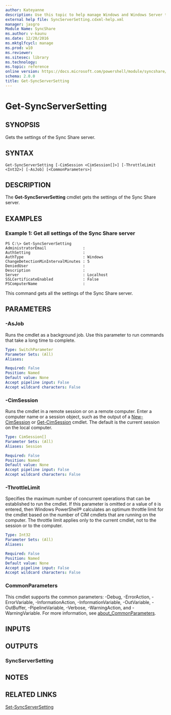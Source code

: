 ```yaml
---
author: Kateyanne
description: Use this topic to help manage Windows and Windows Server technologies with Windows PowerShell.
external help file: SyncServerSetting.cdxml-help.xml
manager: jasgro
Module Name: SyncShare
ms.author: v-kaunu
ms.date: 12/20/2016
ms.mktglfcycl: manage
ms.prod: w10
ms.reviewer: 
ms.sitesec: library
ms.technology: 
ms.topic: reference
online version: https://docs.microsoft.com/powershell/module/syncshare/get-syncserversetting?view=windowsserver2016-ps&wt.mc_id=ps-gethelp
schema: 2.0.0
title: Get-SyncServerSetting
---
```


# Get-SyncServerSetting

## SYNOPSIS
Gets the settings of the Sync Share server.

## SYNTAX

```
Get-SyncServerSetting [-CimSession <CimSession[]>] [-ThrottleLimit <Int32>] [-AsJob] [<CommonParameters>]
```

## DESCRIPTION
The **Get-SyncServerSetting** cmdlet gets the settings of the Sync Share server.

## EXAMPLES

### Example 1: Get all settings of the Sync Share server
```
PS C:\> Get-SyncServerSetting
AdministratorEmail                :
AuthSetting                       : 
AuthType                          : Windows
ChangeDetectionMinIntervalMinutes : 5
DeniedUser                        :
Description                       :
Server                            : Localhost
SSLCertificateEnabled             : False
PSComputerName                    :
```

This command gets all the settings of the Sync Share server.

## PARAMETERS

### -AsJob
Runs the cmdlet as a background job. Use this parameter to run commands that take a long time to complete.

```yaml
Type: SwitchParameter
Parameter Sets: (All)
Aliases: 

Required: False
Position: Named
Default value: None
Accept pipeline input: False
Accept wildcard characters: False
```

### -CimSession
Runs the cmdlet in a remote session or on a remote computer.
Enter a computer name or a session object, such as the output of a [New-CimSession](https://go.microsoft.com/fwlink/p/?LinkId=227967) or [Get-CimSession](https://go.microsoft.com/fwlink/p/?LinkId=227966) cmdlet.
The default is the current session on the local computer.

```yaml
Type: CimSession[]
Parameter Sets: (All)
Aliases: Session

Required: False
Position: Named
Default value: None
Accept pipeline input: False
Accept wildcard characters: False
```

### -ThrottleLimit
Specifies the maximum number of concurrent operations that can be established to run the cmdlet.
If this parameter is omitted or a value of `0` is entered, then Windows PowerShell® calculates an optimum throttle limit for the cmdlet based on the number of CIM cmdlets that are running on the computer.
The throttle limit applies only to the current cmdlet, not to the session or to the computer.

```yaml
Type: Int32
Parameter Sets: (All)
Aliases: 

Required: False
Position: Named
Default value: None
Accept pipeline input: False
Accept wildcard characters: False
```

### CommonParameters
This cmdlet supports the common parameters: -Debug, -ErrorAction, -ErrorVariable, -InformationAction, -InformationVariable, -OutVariable, -OutBuffer, -PipelineVariable, -Verbose, -WarningAction, and -WarningVariable. For more information, see [about_CommonParameters](https://go.microsoft.com/fwlink/?LinkID=113216).

## INPUTS

## OUTPUTS

### SyncServerSetting

## NOTES

## RELATED LINKS

[Set-SyncServerSetting](./Set-SyncServerSetting.md)

